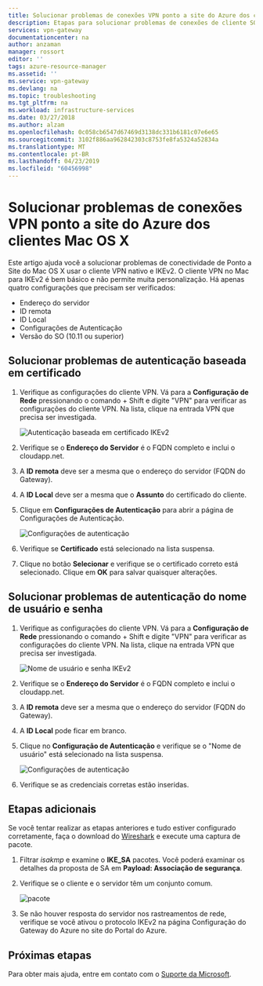 ```yaml
---
title: Solucionar problemas de conexões VPN ponto a site do Azure dos clientes Mac OS X | Microsoft Docs
description: Etapas para solucionar problemas de conexões de cliente SO P2S Mac OS X VPN
services: vpn-gateway
documentationcenter: na
author: anzaman
manager: rossort
editor: ''
tags: azure-resource-manager
ms.assetid: ''
ms.service: vpn-gateway
ms.devlang: na
ms.topic: troubleshooting
ms.tgt_pltfrm: na
ms.workload: infrastructure-services
ms.date: 03/27/2018
ms.author: alzam
ms.openlocfilehash: 0c058cb6547d67469d3138dc331b6181c07e6e65
ms.sourcegitcommit: 3102f886aa962842303c8753fe8fa5324a52834a
ms.translationtype: MT
ms.contentlocale: pt-BR
ms.lasthandoff: 04/23/2019
ms.locfileid: "60456998"
---
```

# <a name="troubleshoot-point-to-site-vpn-connections-from-mac-os-x-vpn-clients"></a>Solucionar problemas de conexões VPN ponto a site do Azure dos clientes Mac OS X

Este artigo ajuda você a solucionar problemas de conectividade de Ponto a Site do Mac OS X usar o cliente VPN nativo e IKEv2. O cliente VPN no Mac para IKEv2 é bem básico e não permite muita personalização. Há apenas quatro configurações que precisam ser verificados:

* Endereço do servidor
* ID remota
* ID Local
* Configurações de Autenticação
* Versão do SO (10.11 ou superior)


## <a name="VPNClient"></a>Solucionar problemas de autenticação baseada em certificado
1. Verifique as configurações do cliente VPN. Vá para a **Configuração de Rede** pressionando o comando + Shift e digite "VPN" para verificar as configurações do cliente VPN. Na lista, clique na entrada VPN que precisa ser investigada.

   ![Autenticação baseada em certificado IKEv2](./media/vpn-gateway-troubleshoot-point-to-site-osx-ikev2/ikev2cert1.jpg)
2. Verifique se o **Endereço do Servidor** é o FQDN completo e inclui o cloudapp.net.
3. A **ID remota** deve ser a mesma que o endereço do servidor (FQDN do Gateway).
4. A **ID Local** deve ser a mesma que o **Assunto** do certificado do cliente.
5. Clique em **Configurações de Autenticação** para abrir a página de Configurações de Autenticação.

   ![Configurações de autenticação](./media/vpn-gateway-troubleshoot-point-to-site-osx-ikev2/ikev2auth2.jpg)
6. Verifique se **Certificado** está selecionado na lista suspensa.
7. Clique no botão **Selecionar** e verifique se o certificado correto está selecionado. Clique em **OK** para salvar quaisquer alterações.

## <a name="ikev2"></a>Solucionar problemas de autenticação do nome de usuário e senha

1. Verifique as configurações do cliente VPN. Vá para a **Configuração de Rede** pressionando o comando + Shift e digite "VPN" para verificar as configurações do cliente VPN. Na lista, clique na entrada VPN que precisa ser investigada.

   ![Nome de usuário e senha IKEv2](./media/vpn-gateway-troubleshoot-point-to-site-osx-ikev2/ikev2user3.jpg)
2. Verifique se o **Endereço do Servidor** é o FQDN completo e inclui o cloudapp.net.
3. A **ID remota** deve ser a mesma que o endereço do servidor (FQDN do Gateway).
4. A **ID Local** pode ficar em branco.
5. Clique no **Configuração de Autenticação** e verifique se o "Nome de usuário" está selecionado na lista suspensa.

   ![Configurações de autenticação](./media/vpn-gateway-troubleshoot-point-to-site-osx-ikev2/ikev2auth4.jpg)
6. Verifique se as credenciais corretas estão inseridas.

## <a name="additional"></a>Etapas adicionais

Se você tentar realizar as etapas anteriores e tudo estiver configurado corretamente, faça o download do [Wireshark](https://www.wireshark.org/#download) e execute uma captura de pacote.

1. Filtrar *isakmp* e examine o **IKE_SA** pacotes. Você poderá examinar os detalhes da proposta de SA em **Payload: Associação de segurança**. 
2. Verifique se o cliente e o servidor têm um conjunto comum.

   ![pacote](./media/vpn-gateway-troubleshoot-point-to-site-osx-ikev2/packet5.jpg) 
  
3. Se não houver resposta do servidor nos rastreamentos de rede, verifique se você ativou o protocolo IKEv2 na página Configuração do Gateway do Azure no site do Portal do Azure.

## <a name="next-steps"></a>Próximas etapas
Para obter mais ajuda, entre em contato com o [Suporte da Microsoft](https://portal.azure.com/?#blade/Microsoft_Azure_Support/HelpAndSupportBlade).
